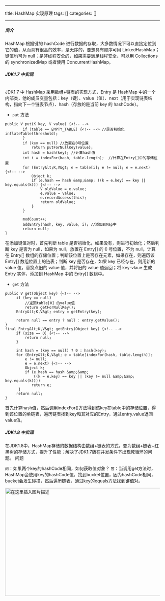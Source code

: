 
--- 
title:  HashMap 实现原理 
tags: []
categories: [] 

---
##### 简介

HashMap 根据键的 hashCode 进行数据的存取，大多数情况下可以直接定位到它的值，从而具有很高的效率，是无序的，要想具有顺序可用 LinkedHashMap； 键值均可为 null；是非线程安全的，如果需要满足线程安全，可以用 Collections 的 synchronizedMap 或者使用 ConcurrentHashMap。

##### JDK1.7 中实现

<img src="https://img-blog.csdnimg.cn/2019100108484978.png#pic_center" alt="">

JDK1.7 中 HashMap 采用数组+链表的实现方式，Entry 是 HashMap 中的一个内部类，他的成员变量包括：key（键）、value（值）、next（用于实现链表结构，指向下一个链表节点）、hash（存放的是当前 key 的 hashCode）。
- `put` 方法
```
public V put(K key, V value) {<!-- -->
        if (table == EMPTY_TABLE) {<!-- --> //是否初始化            inflateTable(threshold);
        }
        if (key == null) //放置在0号位置
            return putForNullKey(value);
        int hash = hash(key); //计算hash值
        int i = indexFor(hash, table.length);  //计算在Entry[]中的存储位置
        for (Entry&lt;K,V&gt; e = table[i]; e != null; e = e.next) {<!-- -->
            Object k;
            if (e.hash == hash &amp;&amp; ((k = e.key) == key || key.equals(k))) {<!-- -->
                V oldValue = e.value;
                e.value = value;
                e.recordAccess(this);
                return oldValue;
            }
        }

        modCount++;
        addEntry(hash, key, value, i); //添加到Map中
        return null;
}

```

在添加键值对时，首先判断 table 是否初始化，如果没有，则进行初始化；然后判断 key 是否为 null，如果为 null，放置在 Entry[] 的 0 号位置，不为 null，计算在 Entry[] 数组的存储位置；判断该位置上是否存在元素，如果存在，则遍历该 Entry[] 数组位置上的链表；判断 key 是否存在，如果 key 已经存在，则用新的 value 值，替换点旧的 value 值，并将旧的 value 值返回；将 key-vlaue 生成 Entry 实体，添加到 HashMap 中的 Entry[] 数组中。
- `get` 方法
```
public V get(Object key) {<!-- -->
     if (key == null)
         //返回table[0] 的value值
         return getForNullKey();
     Entry&lt;K,V&gt; entry = getEntry(key);

     return null == entry ? null : entry.getValue();
}
final Entry&lt;K,V&gt; getEntry(Object key) {<!-- -->
     if (size == 0) {<!-- -->
         return null;
     }

     int hash = (key == null) ? 0 : hash(key);
     for (Entry&lt;K,V&gt; e = table[indexFor(hash, table.length)];
         e != null;
         e = e.next) {<!-- -->
         Object k;
         if (e.hash == hash &amp;&amp;
             ((k = e.key) == key || (key != null &amp;&amp; key.equals(k))))
            return e;
      }
     return null;
}

```

首先计算hash值，然后调用indexFor()方法得到该key在table中的存储位置，得到该位置的单链表，遍历链表找到key和其对应的Entry，通过entry.value返回value值。

##### JDK1.8 中实现

在JDK1.8中，HashMap存储的数据结构由数组+链表的方式，变为数组+链表+红黑树的存储方式，提升了性能；解决了JDK1.7版在并发条件下出现死循环的问题。 问题

`问`：如果两个key的hashCode相同，如何获取值对象？ `答`：当调用get方法时，HashMap会使用key的hashCode值，找到bucket位置，因为hashCode相同，bucket会发生碰撞，然后遍历链表，通过key的equals方法找到键值对。

<img src="https://img-blog.csdnimg.cn/20191007101439261.JPG#pic_center" alt="在这里插入图片描述" width="600" height="350">
